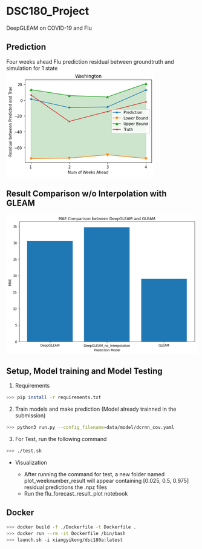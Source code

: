 # DSC180_Project
DeepGLEAM on COVID-19 and Flu 
## Prediction
Four weeks ahead Flu prediction residual between groundtruth and simulation for 1 state
![uncertainty_quantification_flu_residual_washingtion](./references/washington_flu.png)

## Result Comparison w/o Interpolation with GLEAM 
![MAE result](./references/Result_Comparison.png)

## Setup, Model training and Model Testing
 
1. Requirements
```bash
>>> pip install -r requirements.txt
```
2. Train models and make prediction (Model already trainned in the submission)
```bash
>>> python3 run.py --config_filename=data/model/dcrnn_cov.yaml
```
3. For Test, run the following command
```bash
>>> ./test.sh
```
- Visualization 

  - After running the command for test, a new folder named plot_weeknumber_result will appear containing [0.025, 0.5, 0.975] residual predictions the .npz files 
  - Run the flu_forecast_result_plot notebook

## Docker

```bash
>>> docker build -f ./Dockerfile -t Dockerfile .
>>> docker run --rm -it Dockerfile /bin/bash
>>> launch.sh -i xiangyikong/dsc180a:latest
```
